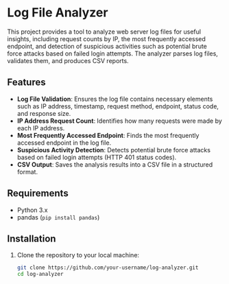 # Log File Analyzer

This project provides a tool to analyze web server log files for useful insights, including request counts by IP, the most frequently accessed endpoint, and detection of suspicious activities such as potential brute force attacks based on failed login attempts. The analyzer parses log files, validates them, and produces CSV reports.

## Features

- **Log File Validation**: Ensures the log file contains necessary elements such as IP address, timestamp, request method, endpoint, status code, and response size.
- **IP Address Request Count**: Identifies how many requests were made by each IP address.
- **Most Frequently Accessed Endpoint**: Finds the most frequently accessed endpoint in the log file.
- **Suspicious Activity Detection**: Detects potential brute force attacks based on failed login attempts (HTTP 401 status codes).
- **CSV Output**: Saves the analysis results into a CSV file in a structured format.

## Requirements

- Python 3.x
- pandas (`pip install pandas`)

## Installation

1. Clone the repository to your local machine:

   ```bash
   git clone https://github.com/your-username/log-analyzer.git
   cd log-analyzer
